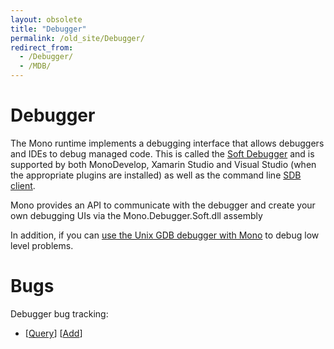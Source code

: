 ```yaml
---
layout: obsolete
title: "Debugger"
permalink: /old_site/Debugger/
redirect_from:
  - /Debugger/
  - /MDB/
---
```


Debugger
========

 The Mono runtime implements a debugging interface that allows debuggers and IDEs to debug managed code. This is called the [Soft Debugger]({{site.github.url}}/old_site/Mono:Runtime:Documentation:SoftDebugger) and is supported by both MonoDevelop, Xamarin Studio and Visual Studio (when the appropriate plugins are installed) as well as the command line [SDB client](https://github.com/mono/sdb).

Mono provides an API to communicate with the debugger and create your own debugging UIs via the Mono.Debugger.Soft.dll assembly

In addition, if you can [use the Unix GDB debugger with Mono]({{site.github.url}}/old_site/Debugging "Debugging") to debug low level problems.

Bugs
====

Debugger bug tracking:

-   [[Query](http://bugzilla.ximian.com/buglist.cgi?product=Mono%3A+Debugger&bug_status=NEW&bug_status=ASSIGNED&bug_status=REOPENED&order=bugs.bug_id)] [[Add](http://bugzilla.ximian.com/enter_bug.cgi?product=Mono%3A+Debugger)]


